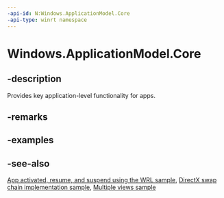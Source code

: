```yaml
---
-api-id: N:Windows.ApplicationModel.Core
-api-type: winrt namespace
---
```


# Windows.ApplicationModel.Core

## -description

Provides key application-level functionality for apps.

## -remarks

## -examples

## -see-also

[App activated, resume, and suspend using the WRL sample](http://code.msdn.microsoft.com/windowsapps/App-activating-and-ec15b168), [DirectX swap chain implementation sample](https://go.microsoft.com/fwlink/p/?linkid=258452), [Multiple views sample](https://github.com/Microsoft/Windows-universal-samples/tree/master/Samples/MultipleViews)
